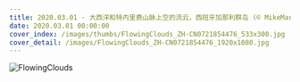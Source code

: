 ```yaml
---
title: 2020.03.01 - 大西洋和特内里费山脉上空的流云，西班牙加那利群岛 (© MikeMareen/iStock/Getty Images Plus)
date: 2020.03.01 00:00:00
cover_index: /images/thumbs/FlowingClouds_ZH-CN0721854476_533x300.jpg
cover_detail: /images/FlowingClouds_ZH-CN0721854476_1920x1080.jpg
---
```


![FlowingClouds](/images/FlowingClouds_ZH-CN0721854476_1920x1080.jpg)
